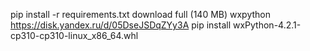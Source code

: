 pip install -r requirements.txt
download full (140 MB) wxpython https://disk.yandex.ru/d/05DseJSDqZYy3A
pip install wxPython-4.2.1-cp310-cp310-linux_x86_64.whl
